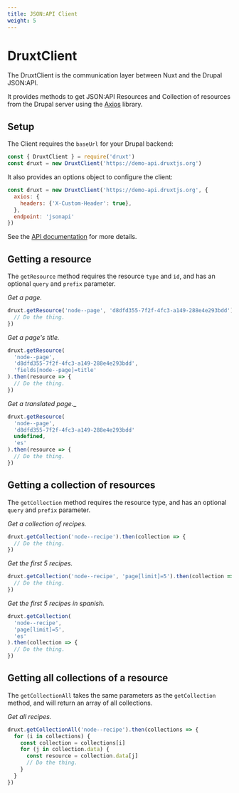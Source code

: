 ```yaml
---
title: JSON:API Client
weight: 5
---
```


# DruxtClient

The DruxtClient is the communication layer between Nuxt and the Drupal JSON:API.

It provides methods to get JSON:API Resources and Collection of resources from the Drupal server using the [Axios](https://www.npmjs.com/package/axios) library.

## Setup

The Client requires the `baseUrl` for your Drupal backend:

```js
const { DruxtClient } = require('druxt')
const druxt = new DruxtClient('https://demo-api.druxtjs.org')
```

It also provides an options object to configure the client:

```js
const druxt = new DruxtClient('https://demo-api.druxtjs.org', {
  axios: {
    headers: {'X-Custom-Header': true},
  },
  endpoint: 'jsonapi'
})
```

See the [API documentation](/api/packages/druxt/client) for more details.

## Getting a resource

The `getResource` method requires the resource `type` and `id`, and has an optional `query` and `prefix` parameter.

_Get a page._
```js
druxt.getResource('node--page', 'd8dfd355-7f2f-4fc3-a149-288e4e293bdd').then(resource => {
  // Do the thing.
})
```

_Get a page's title._
```js
druxt.getResource(
  'node--page',
  'd8dfd355-7f2f-4fc3-a149-288e4e293bdd',
  'fields[node--page]=title'
).then(resource => {
  // Do the thing.
})
```

_Get a translated page.__
```js
druxt.getResource(
  'node--page',
  'd8dfd355-7f2f-4fc3-a149-288e4e293bdd'
  undefined,
  'es'
).then(resource => {
  // Do the thing.
})
```

## Getting a collection of resources

The `getCollection` method requires the resource type, and has an optional `query` and `prefix` parameter.

_Get a collection of recipes._
```js
druxt.getCollection('node--recipe').then(collection => {
  // Do the thing.
})
```

_Get the first 5 recipes._
```js
druxt.getCollection('node--recipe', 'page[limit]=5').then(collection => {
  // Do the thing.
})
```


_Get the first 5 recipes in spanish._
```js
druxt.getCollection(
  'node--recipe',
  'page[limit]=5',
  'es'
).then(collection => {
  // Do the thing.
})
```

## Getting all collections of a resource

The `getCollectionAll` takes the same parameters as the `getCollection` method, and will return an array of all collections.

_Get all recipes._
```js
druxt.getCollectionAll('node--recipe').then(collections => {
  for (i in collections) {
    const collection = collections[i]
    for (j in collection.data) {
      const resource = collection.data[j]
      // Do the thing.
    }
  }
})
```
